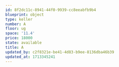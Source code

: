 ```yaml
---
id: 8f2dc11c-8941-44f0-9939-cc8eeabfb9b4
blueprint: object
type: keller
number: A
floor: ug
space: '11.4'
price: 18000
state: available
title: A
updated_by: c2f8321e-be41-4d83-b9ee-8136dba46b39
updated_at: 1713345241
---
```

